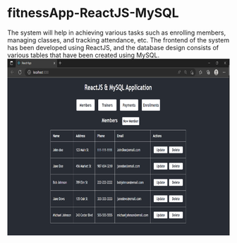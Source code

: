 # fitnessApp-ReactJS-MySQL
The system will help in achieving various tasks such as enrolling members, managing classes, and tracking attendance, etc. The frontend of the system has been developed using ReactJS, and the database design consists of various tables that have been created using MySQL.
<br>
<img src="https://github.com/Sagar-S-Heera/fitnessApp-ReactJS-MySQL/blob/main/ScreenShots/homePage.png" alt="alt text" style="width:700px;height:400px;">



